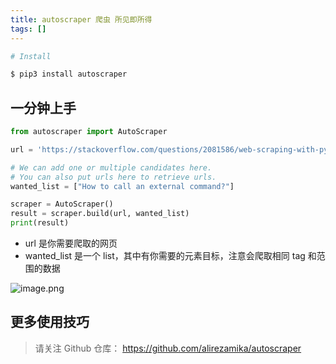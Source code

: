 ```yaml
---
title: autoscraper 爬虫 所见即所得
tags: []
---
```


```bash
# Install

$ pip3 install autoscraper
```

## 一分钟上手

```python
from autoscraper import AutoScraper

url = 'https://stackoverflow.com/questions/2081586/web-scraping-with-python'

# We can add one or multiple candidates here.
# You can also put urls here to retrieve urls.
wanted_list = ["How to call an external command?"]

scraper = AutoScraper()
result = scraper.build(url, wanted_list)
print(result)
```

- url 是你需要爬取的网页
- wanted\_list 是一个 list，其中有你需要的元素目标，注意会爬取相同 tag 和范围的数据

![image.png](http://ipic-typora-samzong.oss-cn-qingdao.aliyuncs.com//uPic/1605241399644-c035e6f7-8096-438b-806d-7a9da7bee65f.png?x-oss-process=image/resize,w_960,m_lfit)

## 更多使用技巧

> 请关注 Github 仓库： <https://github.com/alirezamika/autoscraper>
